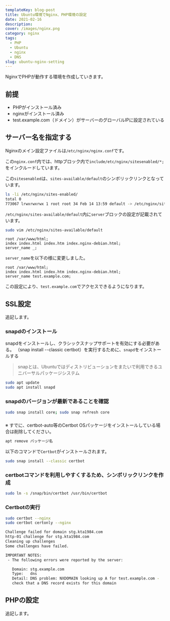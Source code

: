 ```yaml
---
templateKey: blog-post
title: Ubuntu環境でNginx、PHP環境の設定
date: 2021-02-16
description:
cover: /images/nginx.png
category: nginx
tags:
  - PHP
  - Ubuntu
  - nginx
  - DNS
slug: ubuntu-nginx-setting
---
```


NginxでPHPが動作する環境を作成していきます。

## 前提

- PHPがインストール済み
- nginxがインストール済み
- test.example.com（ドメイン）がサーバーのグローバルIPに設定されている

## サーバー名を指定する

Nginxのメイン設定ファイルは`/etc/nginx/nginx.conf`です。

この`nginx.conf`内では、httpブロック内で`include/etc/nginx/sitesenabled/*;`
をインクルードしています。

この`sitesenabled`は、`sites-available/default`のシンボリックリンクとなっています。

```bash
ls -li /etc/nginx/sites-enabled/
total 0
773067 lrwxrwxrwx 1 root root 34 Feb 14 13:59 default -> /etc/nginx/sites-available/default
```

`/etc/nginx/sites-available/default`内に`server`ブロックの設定が記載されています。

```bash
sudo vim /etc/nginx/sites-available/default
```

```text
root /var/www/html;
index index.html index.htm index.nginx-debian.html;
server_name _;
```

`server_name`を以下の様に変更しました。

```text
root /var/www/html;
index index.html index.htm index.nginx-debian.html;
server_name test.example.com;
```

この設定により、`test.example.com`でアクセスできるようになります。

## SSL設定

追記します。

### snapdのインストール

snapdをインストールし、クラシックスナップサポートを有効にする必要がある。
（snap install --classic certbot）を実行するために、`snapd`をインストールする

> snapとは、Ubuntuではディストリビューションをまたいで利用できるユニバーサルパッケージシステム

```bash
sudo apt update
sudo apt install snapd
```

### snapdのバージョンが最新であることを確認
```bash
sudo snap install core; sudo snap refresh core
```

### 

※ すでに、certbot-auto等のCertbot OSパッケージをインストールしている場合は削除してください。

```bash
apt remove パッケージ名
```

以下のコマンドで`Certbot`がインストールされます。

```bash
sudo snap install --classic certbot
```

### certbotコマンドを利用しやすくするため、シンボリックリンクを作成

```bash
sudo ln -s /snap/bin/certbot /usr/bin/certbot
```

### Certbotの実行

```bash
sudo certbot --nginx
sudo certbot certonly --nginx
```

```bash
Challenge failed for domain stg.kta1984.com
http-01 challenge for stg.kta1984.com
Cleaning up challenges
Some challenges have failed.

IMPORTANT NOTES:
 - The following errors were reported by the server:

   Domain: stg.example.com
   Type:   dns
   Detail: DNS problem: NXDOMAIN looking up A for test.example.com -
   check that a DNS record exists for this domain
```

## PHPの設定

追記します。






